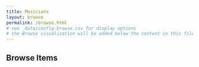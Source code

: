 ```yaml
---
title: Musicians
layout: browse
permalink: /browse.html
# see _data/config-browse.csv for display options
# the Browse visualization will be added below the content in this file
---
```


## Browse Items

